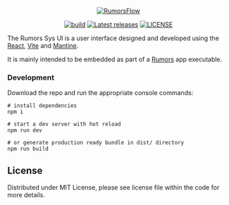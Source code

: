 <p align="center">
    <a href="https://www.rumorsflow.com/" target="_blank" rel="noopener">
        <img src="https://i.imgur.com/7BZnHSo.png" alt="RumorsFlow" />
    </a>
</p>

<p align="center">
    <a href="https://github.com/rumorsflow/rumors/actions/workflows/release.yaml" target="_blank" rel="noopener"><img src="https://github.com/rumorsflow/rumors/actions/workflows/release.yaml/badge.svg" alt="build" /></a>
    <a href="https://github.com/rumorsflow/rumors/releases" target="_blank" rel="noopener"><img src="https://img.shields.io/github/v/release/rumorsflow/rumors.svg" alt="Latest releases" /></a>
    <a href="https://github.com/rumorsflow/sys-ui/blob/main/LICENSE" target="_blank" rel="noopener"><img src="https://img.shields.io/dub/l/vibe-d.svg" alt="LICENSE" /></a>
</p>

The Rumors Sys UI is a user interface designed and developed using the [React](https://react.dev/), [Vite](https://vitejs.dev/) and [Mantine](https://mantine.dev/).

It is mainly intended to be embedded as part of a [Rumors](https://github.com/rumorsflow/rumors) app executable.

### Development

Download the repo and run the appropriate console commands:

```shell
# install dependencies
npm i

# start a dev server with hot reload
npm run dev

# or generate production ready bundle in dist/ directory
npm run build
```

## License

Distributed under MIT License, please see license file within the code for more details.
